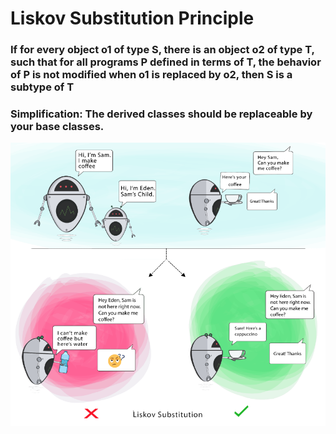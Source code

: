 # Liskov Substitution Principle

### If for every object o1 of type S, there is an object o2 of type T, such that for all programs P defined in terms of T, the behavior of P is not modified when o1 is replaced by o2, then S is a subtype of T

### Simplification: The derived classes should be replaceable by your base classes.

![Screenshot](Liskov%20Substitution%20Principle.png)